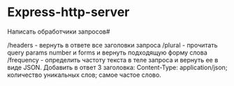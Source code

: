 # Express-http-server
Написать обработчики запросов#

 /headers - вернуть в ответе все заголовки запроса
 /plural - прочитать query params number и forms и вернуть подходящую форму слова
 /frequency - определить частоту текста в теле запроса и вернуть ее в виде JSON. Добавить в ответ 3 заголовка: Content-Type: application/json; количество уникальных слов; самое частое слово.
